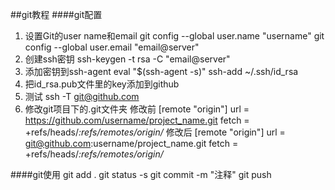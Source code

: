 ##git教程
####git配置
1. 设置Git的user name和email
    git config --global user.name "username"
    git config --global user.email "email@server"
2. 创建ssh密钥
    ssh-keygen -t rsa -C "email@server"
3. 添加密钥到ssh-agent
    eval "$(ssh-agent -s)"
    ssh-add ~/.ssh/id_rsa
4. 把id_rsa.pub文件里的key添加到github
5. 测试
    ssh -T git@github.com
6. 修改git项目下的.git文件夹
修改前
    [remote "origin"]
    url = https://github.com/username/project_name.git
    fetch = +refs/heads/*:refs/remotes/origin/*
修改后
    [remote "origin"]
    url = git@github.com:username/project_name.git
    fetch = +refs/heads/*:refs/remotes/origin/*

####git使用
    git add .
    git status -s
    git commit -m "注释"
    git push